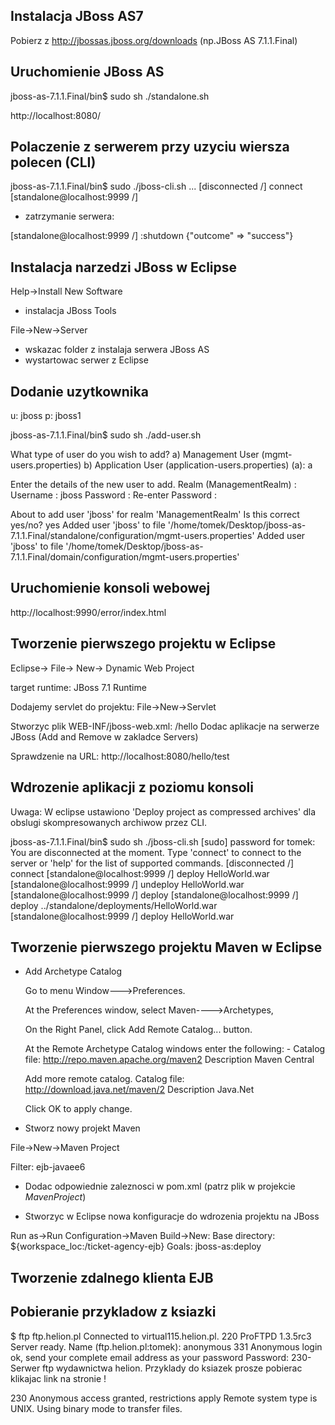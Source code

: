 
Instalacja JBoss AS7
--------------------

Pobierz z http://jbossas.jboss.org/downloads
(np.JBoss AS 7.1.1.Final)

Uruchomienie JBoss AS
---------------------

jboss-as-7.1.1.Final/bin$ sudo sh ./standalone.sh

http://localhost:8080/

Polaczenie z serwerem przy uzyciu wiersza polecen (CLI)
-------------------------------------------------------

jboss-as-7.1.1.Final/bin$ sudo ./jboss-cli.sh
...
[disconnected /] connect
[standalone@localhost:9999 /] 


- zatrzymanie serwera:

[standalone@localhost:9999 /] :shutdown
{"outcome" => "success"}

Instalacja narzedzi JBoss w Eclipse
------------------------------------

Help->Install New Software

- instalacja JBoss Tools

File->New->Server

- wskazac folder z instalaja serwera JBoss AS
- wystartowac serwer z Eclipse

Dodanie uzytkownika
--------------------

u: jboss
p: jboss1

jboss-as-7.1.1.Final/bin$ sudo sh ./add-user.sh

What type of user do you wish to add? 
 a) Management User (mgmt-users.properties) 
 b) Application User (application-users.properties)
(a): a

Enter the details of the new user to add.
Realm (ManagementRealm) : 
Username : jboss
Password : 
Re-enter Password : 

About to add user 'jboss' for realm 'ManagementRealm'
Is this correct yes/no? yes
Added user 'jboss' to file '/home/tomek/Desktop/jboss-as-7.1.1.Final/standalone/configuration/mgmt-users.properties'
Added user 'jboss' to file '/home/tomek/Desktop/jboss-as-7.1.1.Final/domain/configuration/mgmt-users.properties'

Uruchomienie konsoli webowej
--------------------------------------

http://localhost:9990/error/index.html


Tworzenie pierwszego projektu w Eclipse
---------------------------------------

Eclipse-> File-> New-> Dynamic Web Project

target runtime: JBoss 7.1 Runtime

Dodajemy servlet do projektu: File->New->Servlet

Stworzyc plik WEB-INF/jboss-web.xml:
<jboss-web>
	<context-root>/hello</context-root>
</jboss-web>
Dodac aplikacje na serwerze JBoss (Add and Remove w zakladce Servers)

Sprawdzenie na URL: http://localhost:8080/hello/test

Wdrozenie aplikacji z poziomu konsoli
--------------------------------------

Uwaga: W eclipse ustawiono 'Deploy project as compressed archives' dla obslugi skompresowanych archiwow przez CLI.

jboss-as-7.1.1.Final/bin$ sudo sh ./jboss-cli.sh 
[sudo] password for tomek: 
You are disconnected at the moment. Type 'connect' to connect to the server or 'help' for the list of supported commands.
[disconnected /] connect
[standalone@localhost:9999 /] deploy
HelloWorld.war
[standalone@localhost:9999 /] undeploy HelloWorld.war
[standalone@localhost:9999 /] deploy
[standalone@localhost:9999 /] deploy ../standalone/deployments/HelloWorld.war
[standalone@localhost:9999 /] deploy
HelloWorld.war

Tworzenie pierwszego projektu Maven w Eclipse
-----------------------------------------------

- Add Archetype Catalog

    Go to menu Window--->Preferences.

    At the Preferences window, select Maven---->Archetypes,

    On the Right Panel, click Add Remote Catalog... button.

    At the Remote Archetype Catalog windows enter the following: -
        Catalog file: http://repo.maven.apache.org/maven2
        Description Maven Central

    Add more remote catalog.
        Catalog file: http://download.java.net/maven/2
        Description Java.Net

    Click OK to apply change.

- Stworz nowy projekt Maven

File->New->Maven Project

Filter: ejb-javaee6

- Dodac odpowiednie zaleznosci w pom.xml (patrz plik w projekcie *MavenProject*)

- Stworzyc w Eclipse nowa konfiguracje do wdrozenia projektu na JBoss

Run as->Run Configuration->Maven Build->New:
Base directory: ${workspace_loc:/ticket-agency-ejb}
Goals: jboss-as:deploy

Tworzenie zdalnego klienta EJB
-------------------------------











Pobieranie przykladow z ksiazki
-------------------------------------
$ ftp ftp.helion.pl
Connected to virtual115.helion.pl.
220 ProFTPD 1.3.5rc3 Server ready.
Name (ftp.helion.pl:tomek): anonymous
331 Anonymous login ok, send your complete email address as your password
Password:
230-                          
 			    Serwer ftp wydawnictwa helion.
 			Przyklady do ksiazek prosze pobierac klikajac link na stronie !
 
230 Anonymous access granted, restrictions apply
Remote system type is UNIX.
Using binary mode to transfer files.

